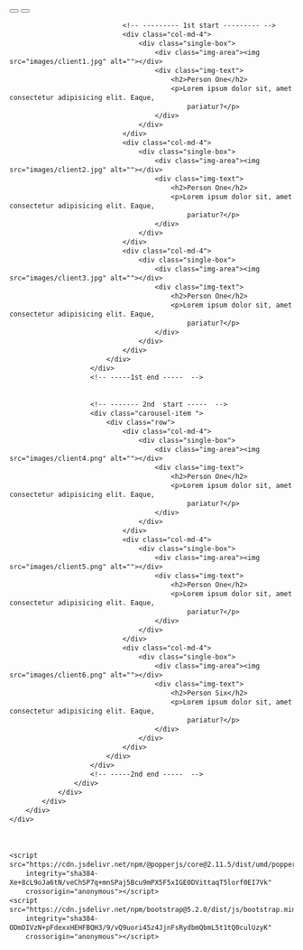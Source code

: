<!doctype html>
<html lang="en">

<head>
    <meta charset="utf-8">
    <meta name="viewport" content="width=device-width, initial-scale=1">
    <title>Bootstrap demo</title>
    <link href="https://cdn.jsdelivr.net/npm/bootstrap@5.2.0/dist/css/bootstrap.min.css" rel="stylesheet"
        integrity="sha384-gH2yIJqKdNHPEq0n4Mqa/HGKIhSkIHeL5AyhkYV8i59U5AR6csBvApHHNl/vI1Bx" crossorigin="anonymous">
    <link rel="stylesheet" href="style.css">
</head>

<body>
    <div class="container">
        <div class="row">
            <div class="col-md-12">
                <div id="carouselExampleIndicators" class="carousel slide" data-bs-ride="true"></div>
                <div class="carousel-indicators">
                    <button type="button" data-bs-target="#carouselExampleIndicators" data-bs-slide-to="0"
                        class="active" aria-current="true" aria-label="Slide 1"></button>
                    <button type="button" data-bs-target="#carouselExampleIndicators" data-bs-slide-to="1"
                        aria-label="Slide 2"></button>
                    <div class="carousel-inner">
                        <div class="carousel-item active">
                            <div class="row">

                                <!-- --------- 1st start --------- -->
                                <div class="col-md-4">
                                    <div class="single-box">
                                        <div class="img-area"><img src="images/client1.jpg" alt=""></div>
                                        <div class="img-text">
                                            <h2>Person One</h2>
                                            <p>Lorem ipsum dolor sit, amet consectetur adipisicing elit. Eaque,
                                                pariatur?</p>
                                        </div>
                                    </div>
                                </div>
                                <div class="col-md-4">
                                    <div class="single-box">
                                        <div class="img-area"><img src="images/client2.jpg" alt=""></div>
                                        <div class="img-text">
                                            <h2>Person One</h2>
                                            <p>Lorem ipsum dolor sit, amet consectetur adipisicing elit. Eaque,
                                                pariatur?</p>
                                        </div>
                                    </div>
                                </div>
                                <div class="col-md-4">
                                    <div class="single-box">
                                        <div class="img-area"><img src="images/client3.jpg" alt=""></div>
                                        <div class="img-text">
                                            <h2>Person One</h2>
                                            <p>Lorem ipsum dolor sit, amet consectetur adipisicing elit. Eaque,
                                                pariatur?</p>
                                        </div>
                                    </div>
                                </div>
                            </div>
                        </div>
                        <!-- -----1st end -----  -->


                        <!-- ------- 2nd  start -----  -->
                        <div class="carousel-item ">
                            <div class="row">
                                <div class="col-md-4">
                                    <div class="single-box">
                                        <div class="img-area"><img src="images/client4.png" alt=""></div>
                                        <div class="img-text">
                                            <h2>Person One</h2>
                                            <p>Lorem ipsum dolor sit, amet consectetur adipisicing elit. Eaque,
                                                pariatur?</p>
                                        </div>
                                    </div>
                                </div>
                                <div class="col-md-4">
                                    <div class="single-box">
                                        <div class="img-area"><img src="images/client5.png" alt=""></div>
                                        <div class="img-text">
                                            <h2>Person One</h2>
                                            <p>Lorem ipsum dolor sit, amet consectetur adipisicing elit. Eaque,
                                                pariatur?</p>
                                        </div>
                                    </div>
                                </div>
                                <div class="col-md-4">
                                    <div class="single-box">
                                        <div class="img-area"><img src="images/client6.png" alt=""></div>
                                        <div class="img-text">
                                            <h2>Person Six</h2>
                                            <p>Lorem ipsum dolor sit, amet consectetur adipisicing elit. Eaque,
                                                pariatur?</p>
                                        </div>
                                    </div>
                                </div>
                            </div>
                        </div>
                        <!-- -----2nd end -----  -->
                    </div>
                </div>
            </div>
        </div>
    </div>



    <script src="https://cdn.jsdelivr.net/npm/@popperjs/core@2.11.5/dist/umd/popper.min.js"
        integrity="sha384-Xe+8cL9oJa6tN/veChSP7q+mnSPaj5Bcu9mPX5F5xIGE0DVittaqT5lorf0EI7Vk"
        crossorigin="anonymous"></script>
    <script src="https://cdn.jsdelivr.net/npm/bootstrap@5.2.0/dist/js/bootstrap.min.js"
        integrity="sha384-ODmDIVzN+pFdexxHEHFBQH3/9/vQ9uori45z4JjnFsRydbmQbmL5t1tQ0culUzyK"
        crossorigin="anonymous"></script>
</body>

</html>